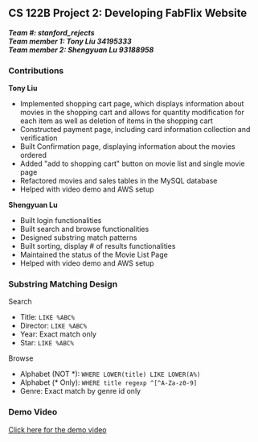## CS 122B Project 2: Developing FabFlix Website

***Team #: stanford_rejects***  
***Team member 1: Tony Liu 34195333***  
***Team member 2: Shengyuan Lu 93188958*** 

### Contributions

**Tony Liu**
- Implemented shopping cart page, which displays information about movies in the shopping cart and allows for quantity modification for each item as well as deletion of items in the shopping cart 
- Constructed payment page, including card information collection and verification
- Built Confirmation page, displaying information about the movies ordered
- Added "add to shopping cart" button on movie list and single movie page
- Refactored movies and sales tables in the MySQL database
- Helped with video demo and AWS setup

**Shengyuan Lu**
- Built login functionalities
- Built search and browse functionalities
- Designed substring match patterns
- Built sorting, display # of results functionalities
- Maintained the status of the Movie List Page
- Helped with video demo and AWS setup

### Substring Matching Design

Search

- Title: `LIKE %ABC%`
- Director: `LIKE %ABC%`
- Year: Exact match only
- Star: `LIKE %ABC%`

Browse

- Alphabet (NOT *): `WHERE LOWER(title) LIKE LOWER(A%)` 
- Alphabet (* Only): `WHERE title regexp ^[^A-Za-z0-9]`
- Genre: Exact match by genre id only

### Demo Video
[Click here for the demo video]()
